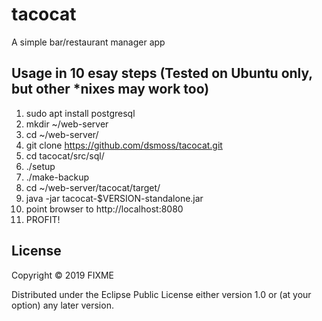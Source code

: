 # tacocat

A simple bar/restaurant manager app

## Usage in 10 esay steps (Tested on Ubuntu only, but other \*nixes may work too)

1. sudo apt install postgresql
2. mkdir ~/web-server
3. cd ~/web-server/
3. git clone https://github.com/dsmoss/tacocat.git
4. cd tacocat/src/sql/
5. ./setup
6. ./make-backup
7. cd ~/web-server/tacocat/target/
8. java -jar tacocat-$VERSION-standalone.jar
9. point browser to http://localhost:8080
10. PROFIT!

## License

Copyright © 2019 FIXME

Distributed under the Eclipse Public License either version 1.0 or (at
your option) any later version.
